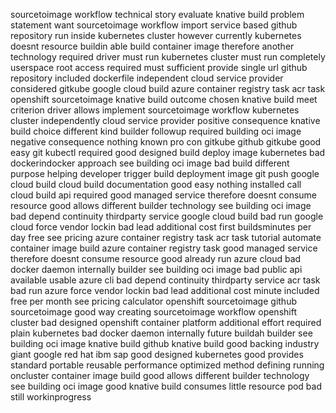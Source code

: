 sourcetoimage workflow technical story evaluate knative build problem statement want sourcetoimage workflow import service based github repository run inside kubernetes cluster however currently kubernetes doesnt resource buildin able build container image therefore another technology required driver must run kubernetes cluster must run completely userspace root access required must sufficient provide single url github repository included dockerfile independent cloud service provider considered gitkube google cloud build azure container registry task acr task openshift sourcetoimage knative build outcome chosen knative build meet criterion driver allows implement sourcetoimage workflow kubernetes cluster independently cloud service provider positive consequence knative build choice different kind builder followup required building oci image negative consequence nothing known pro con gitkube github gitkube good easy git kubectl required good designed build deploy image kubernetes bad dockerindocker approach see building oci image bad build different purpose helping developer trigger build deployment image git push google cloud build cloud build documentation good easy nothing installed call cloud build api required good managed service therefore doesnt consume resource good allows different builder technology see building oci image bad depend continuity thirdparty service google cloud build bad run google cloud force vendor lockin bad lead additional cost first buildsminutes per day free see pricing azure container registry task acr task tutorial automate container image build azure container registry task good managed service therefore doesnt consume resource good already run azure cloud bad docker daemon internally builder see building oci image bad public api available usable azure cli bad depend continuity thirdparty service acr task bad run azure force vendor lockin bad lead additional cost minute included free per month see pricing calculator openshift sourcetoimage github sourcetoimage good way creating sourcetoimage workflow openshift cluster bad designed openshift container platform additional effort required plain kubernetes bad docker daemon internally future buildah builder see building oci image knative build github knative build good backing industry giant google red hat ibm sap good designed kubernetes good provides standard portable reusable performance optimized method defining running oncluster container image build good allows different builder technology see building oci image good knative build consumes little resource pod bad still workinprogress
